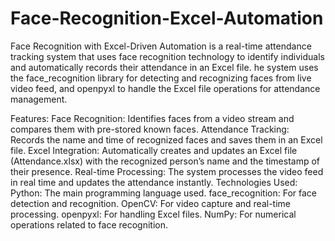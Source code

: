# Face-Recognition-Excel-Automation
Face Recognition with Excel-Driven Automation is a real-time attendance tracking system that uses face recognition technology to identify individuals and automatically records their attendance in an Excel file. 
he system uses the face_recognition library for detecting and recognizing faces from live video feed, and openpyxl to handle the Excel file operations for attendance management.

Features:
Face Recognition: Identifies faces from a video stream and compares them with pre-stored known faces.
Attendance Tracking: Records the name and time of recognized faces and saves them in an Excel file.
Excel Integration: Automatically creates and updates an Excel file (Attendance.xlsx) with the recognized person’s name and the timestamp of their presence.
Real-time Processing: The system processes the video feed in real time and updates the attendance instantly.
Technologies Used:
Python: The main programming language used.
face_recognition: For face detection and recognition.
OpenCV: For video capture and real-time processing.
openpyxl: For handling Excel files.
NumPy: For numerical operations related to face recognition.
